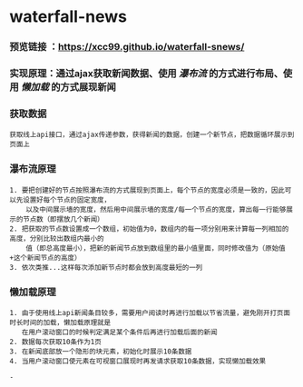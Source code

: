 # waterfall-news
### 预览链接 ：https://xcc99.github.io/waterfall-snews/
### 实现原理：通过ajax获取新闻数据、使用 *瀑布流* 的方式进行布局、使用 *懒加载* 的方式展现新闻

### 获取数据
    获取线上api接口，通过ajax传递参数，获得新闻的数据，创建一个新节点，把数据循环展示到页面上

### 瀑布流原理
    1. 要把创建好的节点按照瀑布流的方式展现到页面上，每个节点的宽度必须是一致的，因此可以先设置好每个节点的固定宽度，
        以及中间展示墙的宽度，然后用中间展示墙的宽度/每一个节点的宽度，算出每一行能够展示的节点数（即摆放几个新闻）
    2. 把获取的节点数设置成一个数组，初始值为0，数组内的每一项分别用来计算每一列相加的高度，分别比较出数组内最小的
        值（即总高度最小），把新的新闻节点放到数组里的最小值里面，同时修改值为（原始值+这个新闻节点的高度）
    3. 依次类推...这样每次添加新节点时都会放到高度最短的一列
### 懒加载原理
    1. 由于使用线上api新闻条目较多，需要用户阅读时再进行加载以节省流量，避免刚开打页面时长时间的加载，懒加载原理就是
       在用户滚动窗口的时候判定满足某个条件后再进行加载后面的新闻
    2. 数据每次获取10条作为1页
    3. 在新闻底部放一个隐形的块元素，初始化时展示10条数据
    4. 当用户滚动窗口使元素在可视窗口展现时再发请求获取10条数据，实现懒加载效果

    - 
